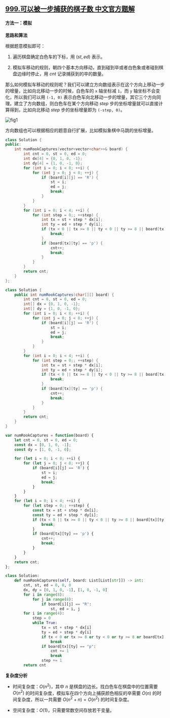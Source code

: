 ## [999.可以被一步捕获的棋子数 中文官方题解](https://leetcode.cn/problems/available-captures-for-rook/solutions/100000/che-de-ke-yong-bu-huo-liang-by-leetcode-solution)

#### 方法一：模拟

**思路和算法**

根据题意模拟即可：

1. 遍历棋盘确定白色车的下标，用 $(st,ed)$ 表示。

2. 模拟车移动的规则，朝四个基本方向移动，直到碰到卒或者白色象或者碰到棋盘边缘时停止，用 $\textit{cnt}$ 记录捕获到的卒的数量。

那么如何模拟车移动的规则呢？我们可以建立方向数组表示在这个方向上移动一步的增量，比如向北移动一步的时候，白色车的 `x` 轴坐标减 `1`，而 `y` 轴坐标不会变化，所以我们可以用 `(-1, 0)` 表示白色车向北移动一步的增量，其它三个方向同理。建立了方向数组，则白色车在某个方向移动 $\textit{step}$ 步的坐标增量就可以直接计算得到，比如向北移动 $\textit{step}$ 步的坐标增量即为 `(-step, 0)`。

![fig1](https://assets.leetcode-cn.com/solution-static/999_fig1.gif)

方向数组也可以根据相应的题意自行扩展，比如模拟象棋中马跳的坐标增量。

```C++ [sol1-C++]
class Solution {
public:
    int numRookCaptures(vector<vector<char>>& board) {
        int cnt = 0, st = 0, ed = 0;
        int dx[4] = {0, 1, 0, -1};
        int dy[4] = {1, 0, -1, 0};
        for (int i = 0; i < 8; ++i) {
            for (int j = 0; j < 8; ++j) {
                if (board[i][j] == 'R') {
                    st = i;
                    ed = j;
                    break;
                }
            }
        }
        for (int i = 0; i < 4; ++i) {
            for (int step = 0;; ++step) {
                int tx = st + step * dx[i];
                int ty = ed + step * dy[i];
                if (tx < 0 || tx >= 8 || ty < 0 || ty >= 8 || board[tx][ty] == 'B') {
                    break;
                }
                if (board[tx][ty] == 'p') {
                    cnt++;
                    break;
                }
            }
        }
        return cnt;
    }
};
```
```Java [sol1-Java]
class Solution {
    public int numRookCaptures(char[][] board) {
        int cnt = 0, st = 0, ed = 0;
        int[] dx = {0, 1, 0, -1};
        int[] dy = {1, 0, -1, 0};
        for (int i = 0; i < 8; ++i) {
            for (int j = 0; j < 8; ++j) {
                if (board[i][j] == 'R') {
                    st = i;
                    ed = j;
                    break;
                }
            }
        }
        for (int i = 0; i < 4; ++i) {
            for (int step = 0;; ++step) {
                int tx = st + step * dx[i];
                int ty = ed + step * dy[i];
                if (tx < 0 || tx >= 8 || ty < 0 || ty >= 8 || board[tx][ty] == 'B') {
                    break;
                }
                if (board[tx][ty] == 'p') {
                    cnt++;
                    break;
                }
            }
        }
        return cnt;
    }
}
```
```Javascript [sol1-Javascript]
var numRookCaptures = function(board) {
    let cnt = 0, st = 0, ed = 0;
    const dx = [0, 1, 0, -1];
    const dy = [1, 0, -1, 0];

    for (let i = 0; i < 8; ++i) {
        for (let j = 0; j < 8; ++j) {
            if (board[i][j] == 'R') {
                st = i;
                ed = j;
                break;
            }
        }
    }
    for (let i = 0; i < 4; ++i) {
        for (let step = 0;; ++step) {
            const tx = st + step * dx[i];
            const ty = ed + step * dy[i];
            if (tx < 0 || tx >= 8 || ty < 0 || ty >= 8 || board[tx][ty] == 'B') {
                break;
            }
            if (board[tx][ty] == 'p') {
                cnt++;
                break;
            }
        }
    }
    return cnt;
};
```
```Python [sol1-Python3]
class Solution:
    def numRookCaptures(self, board: List[List[str]]) -> int:
        cnt, st, ed = 0, 0, 0
        dx, dy = [0, 1, 0, -1], [1, 0, -1, 0]
        for i in range(8):
            for j in range(8):
                if board[i][j] == "R":
                    st, ed = i, j
        for i in range(4):
            step = 0
            while True:
                tx = st + step * dx[i]
                ty = ed + step * dy[i]
                if tx < 0 or tx >= 8 or ty < 0 or ty >= 8 or board[tx][ty] == "B":
                    break
                if board[tx][ty] == "p":
                    cnt += 1
                    break
                step += 1
        return cnt
```

**复杂度分析**

- 时间复杂度：$O(n^2)$，其中 $n$ 是棋盘的边长。找白色车在棋盘中的位置需要 $O(n^2)$ 的时间复杂度，模拟车在四个方向上捕获颜色相反的卒需要 $O(n)$ 的时间复杂度，所以一共需要 $O(n^2+n) = O(n^2)$ 的时间复杂度。 

- 空间复杂度：$O(1)$，只需要常数空间存放若干变量。